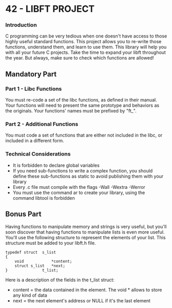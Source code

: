 # 42 - LIBFT PROJECT

### Introduction
C programming can be very tedious when one doesn't have access to those highly useful standard functions. This project allows you to re-write those functions, understand them, and learn to use them. This library will help you with all your future C projects. Take the time to expand your libft throughout the year. But always, make sure to check which functions are allowed!

## Mandatory Part
### Part 1 - Libc Functions
You must re-code a set of the libc functions, as defined in their manual. Your functions will need to present the same prototype and behaviors as the originals. Your functions' names must be prefixed by "ft_".

### Part 2 - Additional Functions
You must code a set of functions that are either not included in the libc, or included in a different form.

### Technical Considerations
* It is forbidden to declare global variables
* If you need sub-functions to write a complex function, you should define these sub-functions as static to avoid publishing them with your library
* Every .c file must compile with the flags -Wall -Wextra -Werror
* You must use the command ar to create your library, using the command libtool is forbidden

## Bonus Part
Having functions to manipulate memory and strings is very useful, but you'll soon discover that having functions to manipulate lists is even more useful. You'll use the following structure to represent the elements of your list. This structure must be added to your libft.h file.

```
typedef struct  s_list
{
    void            *content;
    struct s_list   *next;
}               t_list;
```
Here is a description of the fields in the t_list struct:
* content = the data contained in the element. The void * allows to store any kind of data
* next = the next element's address or NULL if it's the last element

